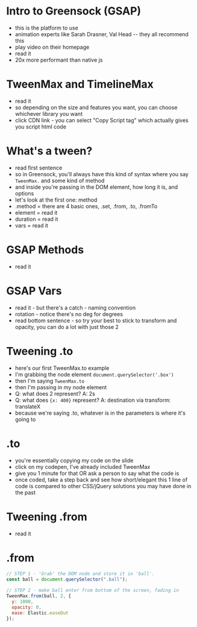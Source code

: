 # Intro to Greensock (GSAP)

- this is the platform to use
- animation experts like Sarah Drasner, Val Head -- they all recommend this
- play video on their homepage
- read it
- 20x more performant than native js

# TweenMax and TimelineMax

- read it
- so depending on the size and features you want, you can choose whichever library you want
- click CDN link - you can select "Copy Script tag" which actually gives you script html code

# What's a tween?

- read first sentence
- so in Greensock, you'll always have this kind of syntax where you say `TweenMax.` and some kind of method
- and inside you're passing in the DOM element, how long it is, and options
- let's look at the first one: method
- .method = there are 4 basic ones, .set, .from, .to, .fromTo
- element = read it
- duration = read it
- vars = read it

# GSAP Methods

- read it

# GSAP Vars

- read it - but there's a catch - naming convention
- rotation - notice there's no deg for degrees
- read bottom sentence - so try your best to stick to transform and opacity, you can do a lot with just those 2

# Tweening .to

- here's our first TweenMax.to example
- I'm grabbing the node element `document.querySelector('.box')`
- then I'm saying `TweenMax.to`
- then I'm passing in my node element
- Q: what does 2 represent? A: 2s
- Q: what does `{x: 400}` represent? A: destination via transform: translateX
- because we're saying .to, whatever is in the parameters is where it's going to

# .to

- you're essentially copying my code on the slide
- click on my codepen, I've already included TweenMax
- give you 1 minute for that OR ask a person to say what the code is
- once coded, take a step back and see how short/elegant this 1 line of code is compared to other CSS/jQuery solutions you may have done in the past

# Tweening .from

- read it

# .from

```js
// STEP 1 - 'Grab' the DOM node and store it in 'ball'.
const ball = document.querySelector(".ball");

// STEP 2 - make ball enter from bottom of the screen, fading in
TweenMax.from(ball, 2, {
  y: 1000,
  opacity: 0,
  ease: Elastic.easeOut
});
```
